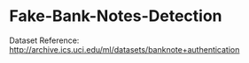 # Fake-Bank-Notes-Detection

Dataset Reference: http://archive.ics.uci.edu/ml/datasets/banknote+authentication
